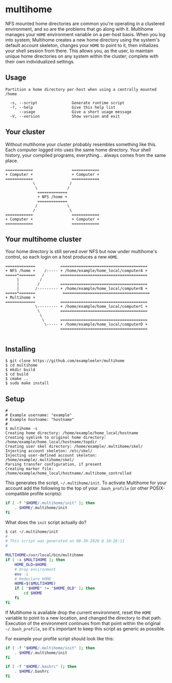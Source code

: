 # multihome

NFS mounted home directories are common you're operating in a clustered environment, and so are the problems that go along with it. Multihome manages your `HOME` environment variable on a per-host basis. When you log into system, Multihome creates a new home directory using the system's default account skeleton, changes your `HOME` to point to it, then initializes your shell session from there. This allows you, as the user, to maintain unique home directories on any system within the cluster; complete with their own individualized settings.

## Usage
```
Partition a home directory per-host when using a centrally mounted /home

  -s, --script               Generate runtime script
  -?, --help                 Give this help list
      --usage                Give a short usage message
  -V, --version              Show version and exit
```


## Your cluster

Without multihome your cluster probably resembles something like this. Each computer logged into uses the same home directory. Your shell history, your compiled programs, everything... always comes from the same place.

```
============                 ============
+ Computer +                 + Computer +
============                 ============
            \               /
             \             /
              =============
              + NFS /home +
              =============
             /             \
            /               \
============                 ============
+ Computer +                 + Computer +
============                 ============
```

## Your multihome cluster

Your home directory is still served over NFS but now under multihome's control, so each login on a host produces a new `HOME`. 

```
=============           ======================================
+ NFS /home +    /----- + /home/example/home_local/computerA +
=====*=======   /       ======================================
     |         /         
     |        /         ======================================
     |       /--------- + /home/example/home_local/computerB +
=====*=======            ======================================
+ Multihome +           
=============           ======================================
             \--------- + /home/example/home_local/computerC +
              \         ======================================
               \          
                \       ======================================
                 \----- + /home/example/home_local/computerD +
                        ======================================


```

## Installing

```
$ git clone https://github.com/exampleeler/multihome
$ cd multihome
$ mkdir build
$ cd build
$ cmake ..
$ sudo make install
```

## Setup

```
#
# Example username: "example"
# Example hostname: "hostname"
#
$ multihome -s
Creating home directory: /home/example/home_local/hostname
Creating symlink to original home directory: /home/example/home_local/hostname/topdir
Creating user skel directory: /home/example/.multihome/skel/
Injecting account skeleton: /etc/skel/
Injecting user-defined account skeleton: /home/example/.multihome/skel/
Parsing transfer configuration, if present
Creating marker file: /home/example/home_local/hostname/.multihome_controlled
```

This generates the script, `~/.multihome/init`. To activate Multihome for your account add the following to the top of your `.bash_profile` (or other POSIX-compatible profile scripts):

```bash
if [ -f "$HOME/.multihome/init" ]; then
    . $HOME/.multihome/init
fi
```

What does the `init` script actually do?

```bash
$ cat ~/.multihome/init
#
# This script was generated on 08-30-2020 @ 10:26:11
#

MULTIHOME=/usr/local/bin/multihome
if [ -x $MULTIHOME ]; then
    HOME_OLD=$HOME
    # Drop environment
    env -i
    # Redeclare HOME
    HOME=$($MULTIHOME)
    if [ "$HOME" != "$HOME_OLD" ]; then
        cd $HOME
    fi
fi
```

If Multihome is available drop the current environment, reset the `HOME` variable to point to a new location, and changed the directory to that path. Execution of the environment continues from that point within the original `~/.bash_profile`, so it's important to keep this script as generic as possible.

For example your profile script should look like this:
```bash
if [ -f "$HOME/.multihome/init" ]; then
    . $HOME/.multihome/init
fi

if [ -f "$HOME/.bashrc" ]; then
    . $HOME/.bashrc
fi
```